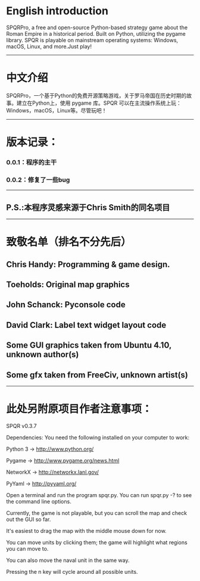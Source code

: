 ﻿# English introduction
SPQRPro, a free and open-source Python-based strategy game about the Roman Empire in a historical period. Built on Python, utilizing the pygame library. SPQR is playable on mainstream operating systems: Windows, macOS, Linux, and more.Just play!
- - - - - - - - - - - - - - - - - - - - - - - - - - - - - - - - - - - - - - - - - - - - - - - - - - - - - - - - - - - - - - - - - - - - - - - - - - - - - - - - - - - - - - - - - - - - - - - - - - - - - - - - - - - - - - - - - - - - - - - - - -
# 中文介绍
SPQRPro，一个基于Python的免费开源策略游戏，关于罗马帝国在历史时期的故事。建立在Python上，使用 pygame 库。SPQR 可以在主流操作系统上玩：Windows，macOS，Linux等。尽管玩吧！
- - - - - - - - - - - - - - - - - - - - - - - - - - - - - - - - - - - - - - - - - - - - - - - - - - - - - - - - - - - - - - - - - - - - - - - - - - - - - - - - - - - - - - - - - - - - - - - - - - - - - - - - - - - - - - - - - - - - - - - - - -
# 版本记录：
### 0.0.1：程序的主干
### 0.0.2：修复了一些bug
- - - - - - - - - - - - - - - - - - - - - - - - - - - - - - - - - - - - - - - - - - - - - - - - - - - - - - - - - - - - - - - - - - - - - - - - - - - - - - - - - - - - - - - - - - - - - - - - - - - - - - - - - - - - - - - - - - - - - - - - - -
## P.S.:本程序灵感来源于Chris Smith的同名项目
- - - - - - - - - - - - - - - - - - - - - - - - - - - - - - - - - - - - - - - - - - - - - - - - - - - - - - - - - - - - - - - - - - - - - - - - - - - - - - - - - - - - - - - - - - - - - - - - - - - - - - - - - - - - - - - - - - - - - - - - - -
# 致敬名单（排名不分先后）
## Chris Handy: Programming & game design.
## Toeholds: Original map graphics
## John Schanck: Pyconsole code
## David Clark: Label text widget layout code
## Some GUI graphics taken from Ubuntu 4.10, unknown author(s)
## Some gfx taken from FreeCiv, unknown artist(s)
- - - - - - - - - - - - - - - - - - - - - - - - - - - - - - - - - - - - - - - - - - - - - - - - - - - - - - - - - - - - - - - - - - - - - - - - - - - - - - - - - - - - - - - - - - - - - - - - - - - - - - - - - - - - - - - - - - - - - - - - - -
# 此处另附原项目作者注意事项：
SPQR v0.3.7


Dependencies: You need the following installed on your computer to work:


Python 3       -> http://www.python.org/

Pygame       -> http://www.pygame.org/news.html

NetworkX       -> http://networkx.lanl.gov/

PyYaml         -> http://pyyaml.org/


Open a terminal and run the program spqr.py. You can run spqr.py -? to see the
command line options.


Currently, the game is not playable, but you can scroll the map and check out the GUI so far.

It's easiest to drag the map with the middle mouse down for now.

You can move units by clicking them; the game will highlight what regions you can move to.

You can also move the naval unit in the same way.

Pressing the n key will cycle around all possible units.

